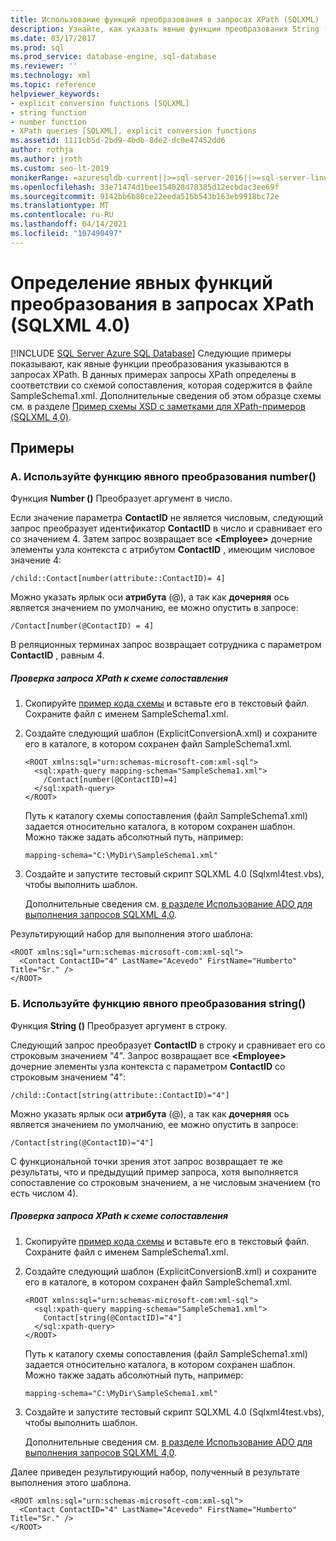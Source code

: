 ```yaml
---
title: Использование функций преобразования в запросах XPath (SQLXML)
description: Узнайте, как указать явные функции преобразования String () и Number () в запросах типа SQLXML 4,0 XPath.
ms.date: 03/17/2017
ms.prod: sql
ms.prod_service: database-engine, sql-database
ms.reviewer: ''
ms.technology: xml
ms.topic: reference
helpviewer_keywords:
- explicit conversion functions [SQLXML]
- string function
- number function
- XPath queries [SQLXML], explicit conversion functions
ms.assetid: 1111cb5d-2bd9-4bdb-8de2-dc0e47452dd6
author: rothja
ms.author: jroth
ms.custom: seo-lt-2019
monikerRange: =azuresqldb-current||>=sql-server-2016||>=sql-server-linux-2017||=azuresqldb-mi-current
ms.openlocfilehash: 33e71474d1bee154028d78385d12ecbdac3ee69f
ms.sourcegitcommit: 9142bb6b80ce22eeda516b543b163eb9918bc72e
ms.translationtype: MT
ms.contentlocale: ru-RU
ms.lasthandoff: 04/14/2021
ms.locfileid: "107490497"
---
```

# <a name="specifying-explicit-conversion-functions-in-xpath-queries-sqlxml-40"></a>Определение явных функций преобразования в запросах XPath (SQLXML 4.0)
[!INCLUDE [SQL Server Azure SQL Database](../../../includes/applies-to-version/sql-asdb.md)]
  Следующие примеры показывают, как явные функции преобразования указываются в запросах XPath. В данных примерах запросы XPath определены в соответствии со схемой сопоставления, которая содержится в файле SampleSchema1.xml. Дополнительные сведения об этом образце схемы см. в разделе [Пример схемы XSD с заметками для XPath-примеров &#40;SQLXML 4,0&#41;](../../../relational-databases/sqlxml-annotated-xsd-schemas-xpath-queries/samples/sample-annotated-xsd-schema-for-xpath-examples-sqlxml-4-0.md).  
  
## <a name="examples"></a>Примеры  
  
### <a name="a-use-the-number-explicit-conversion-function"></a>A. Используйте функцию явного преобразования number()  
 Функция **Number ()** Преобразует аргумент в число.  
  
 Если значение параметра **ContactID** не является числовым, следующий запрос преобразует идентификатор **ContactID** в число и сравнивает его со значением 4. Затем запрос возвращает все **\<Employee>** дочерние элементы узла контекста с атрибутом **ContactID** , имеющим числовое значение 4:  
  
```  
/child::Contact[number(attribute::ContactID)= 4]  
```  
  
 Можно указать ярлык оси **атрибута** (@), а так как **дочерняя** ось является значением по умолчанию, ее можно опустить в запросе:  
  
```  
/Contact[number(@ContactID) = 4]  
```  
  
 В реляционных терминах запрос возвращает сотрудника с параметром **ContactID** , равным 4.  
  
##### <a name="to-test-the-xpath-query-against-the-mapping-schema"></a>Проверка запроса XPath к схеме сопоставления  
  
1.  Скопируйте [пример кода схемы](../../../relational-databases/sqlxml-annotated-xsd-schemas-xpath-queries/samples/sample-annotated-xsd-schema-for-xpath-examples-sqlxml-4-0.md) и вставьте его в текстовый файл. Сохраните файл с именем SampleSchema1.xml.  
  
2.  Создайте следующий шаблон (ExplicitConversionA.xml) и сохраните его в каталоге, в котором сохранен файл SampleSchema1.xml.  
  
    ```  
    <ROOT xmlns:sql="urn:schemas-microsoft-com:xml-sql">  
      <sql:xpath-query mapping-schema="SampleSchema1.xml">  
        /Contact[number(@ContactID)=4]  
      </sql:xpath-query>  
    </ROOT>  
    ```  
  
     Путь к каталогу схемы сопоставления (файл SampleSchema1.xml) задается относительно каталога, в котором сохранен шаблон. Можно также задать абсолютный путь, например:  
  
    ```  
    mapping-schema="C:\MyDir\SampleSchema1.xml"  
    ```  
  
3.  Создайте и запустите тестовый скрипт SQLXML 4.0 (Sqlxml4test.vbs), чтобы выполнить шаблон.  
  
     Дополнительные сведения см. [в разделе Использование ADO для выполнения запросов SQLXML 4,0](../../../relational-databases/sqlxml/using-ado-to-execute-sqlxml-4-0-queries.md).  
  
 Результирующий набор для выполнения этого шаблона:  
  
```  
<ROOT xmlns:sql="urn:schemas-microsoft-com:xml-sql">  
  <Contact ContactID="4" LastName="Acevedo" FirstName="Humberto" Title="Sr." />   
</ROOT>  
```  
  
### <a name="b-use-the-string-explicit-conversion-function"></a>Б. Используйте функцию явного преобразования string()  
 Функция **String ()** Преобразует аргумент в строку.  
  
 Следующий запрос преобразует **ContactID** в строку и сравнивает его со строковым значением "4". Запрос возвращает все **\<Employee>** дочерние элементы узла контекста с параметром **ContactID** со строковым значением "4":  
  
```  
/child::Contact[string(attribute::ContactID)="4"]  
```  
  
 Можно указать ярлык оси **атрибута** (@), а так как **дочерняя** ось является значением по умолчанию, ее можно опустить в запросе:  
  
```  
/Contact[string(@ContactID)="4"]  
```  
  
 С функциональной точки зрения этот запрос возвращает те же результаты, что и предыдущий пример запроса, хотя выполняется сопоставление со строковым значением, а не числовым значением (то есть числом 4).  
  
##### <a name="to-test-the-xpath-query-against-the-mapping-schema"></a>Проверка запроса XPath к схеме сопоставления  
  
1.  Скопируйте [пример кода схемы](../../../relational-databases/sqlxml-annotated-xsd-schemas-xpath-queries/samples/sample-annotated-xsd-schema-for-xpath-examples-sqlxml-4-0.md) и вставьте его в текстовый файл. Сохраните файл с именем SampleSchema1.xml.  
  
2.  Создайте следующий шаблон (ExplicitConversionB.xml) и сохраните его в каталоге, в котором сохранен файл SampleSchema1.xml.  
  
    ```  
    <ROOT xmlns:sql="urn:schemas-microsoft-com:xml-sql">  
      <sql:xpath-query mapping-schema="SampleSchema1.xml">  
        Contact[string(@ContactID)="4"]  
      </sql:xpath-query>  
    </ROOT>  
    ```  
  
     Путь к каталогу схемы сопоставления (файл SampleSchema1.xml) задается относительно каталога, в котором сохранен шаблон. Можно также задать абсолютный путь, например:  
  
    ```  
    mapping-schema="C:\MyDir\SampleSchema1.xml"  
    ```  
  
3.  Создайте и запустите тестовый скрипт SQLXML 4.0 (Sqlxml4test.vbs), чтобы выполнить шаблон.  
  
     Дополнительные сведения см. [в разделе Использование ADO для выполнения запросов SQLXML 4,0](../../../relational-databases/sqlxml/using-ado-to-execute-sqlxml-4-0-queries.md).  
  
 Далее приведен результирующий набор, полученный в результате выполнения этого шаблона.  
  
```  
<ROOT xmlns:sql="urn:schemas-microsoft-com:xml-sql">  
  <Contact ContactID="4" LastName="Acevedo" FirstName="Humberto" Title="Sr." />   
</ROOT>  
```  
  
  
